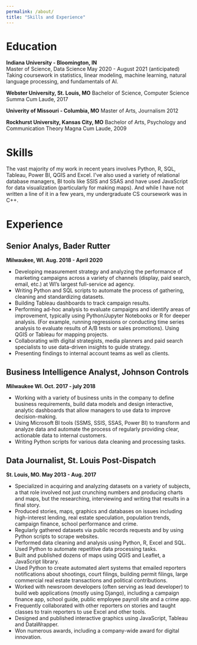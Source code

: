 ```yaml
---
permalink: /about/
title: "Skills and Experience"
---
```


# Education
<b>Indiana University - Bloomington, IN</b><br>
Master of Science, Data Science
May 2020 - August 2021 (anticipated)
Taking coursework in statistics, linear modeling, machine learning, natural language processing, and fundamentals of AI.

<b>Webster University, St. Louis, MO</b>
Bachelor of Science, Computer Science
Summa Cum Laude, 2017

<b>Univerity of Missouri - Columbia, MO</b>
Master of Arts, Journalism
2012

<b>Rockhurst University, Kansas City, MO</b>
Bachelor of Arts, Psychology and Communication Theory
Magna Cum Laude, 2009

# Skills
The vast majority of my work in recent years involves Python, R, SQL, Tableau, Power BI, QGIS and Excel. I've also used a variety of relational database managers, BI tools like SSIS and SSAS and have used JavaScript for data visualization (particularly for making maps). And while I have not written a line of it in a few years, my undergraduate CS coursework was in C++. 

# Experience

## Senior Analys, Bader Rutter
<b>Milwaukee, WI. Aug. 2018 - April 2020</b>
 - Developing measurement strategy and analyzing the performance of marketing campaigns across a variety of channels (display, paid search, email, etc.) at WI’s largest full-service ad agency.
 - Writing Python and SQL scripts to automate the process of gathering, cleaning and standardizing datasets.
 - Building Tableau dashboards to track campaign results.
 - Performing ad-hoc analysis to evaluate campaigns and identify areas of improvement, typically using Python/Jupyter Notebooks or R for deeper analysis. (For example, running regressions or conducting time series analysis to evaluate results of A/B tests or sales promotions). Using QGIS or Tableau for mapping projects.
 - Collaborating with digital strategists, media planners and paid search specialists to use data-driven insights to guide strategy.
 - Presenting findings to internal account teams as well as clients.

## Business Intelligence Analyst, Johnson Controls
<b>Milwaukee WI. Oct. 2017 - july 2018</b>
  - Working with a variety of business units in the company to define business requirements, build data models and design interactive, analytic dashboards that allow managers to use data to improve decision-making.
  - Using Microsoft BI tools (SSMS, SSIS, SSAS, Power BI) to transform and analyze data and automate the process of regularly providing clear, actionable data to internal customers.
  - Writing Python scripts for various data cleaning and processing tasks.

## Data Journalist, St. Louis Post-Dispatch
<b>St. Louis, MO. May 2013 - Aug. 2017</b>
 - Specialized in acquiring and analyzing datasets on a variety of subjects, a that role involved not just crunching numbers and producing charts and maps, but the researching, interviewing and writing that results in a final story.
 - Produced stories, maps, graphics and databases on issues including high-interest lending, real estate speculation, population trends, campaign finance, school performance and crime.
 - Regularly gathered datasets via public records requests and by using Python scripts to scrape websites.
 - Performed data cleaning and analysis using Python, R, Excel and SQL. Used Python to automate repetitive data processing tasks.
 - Built and published dozens of maps using QGIS and Leaflet, a JavaScript library.
 - Used Python to create automated alert systems that emailed reporters notifications about shootings, court filings, building permit filings, large commercial real estate transactions and political contributions.
 - Worked with newsroom developers (often serving as lead developer) to build web applications (mostly using Django), including a campaign finance app, school guide, public employee payroll site and a crime app.
 - Frequently collaborated with other reporters on stories and taught classes to train reporters to use Excel and other tools.
 - Designed and published interactive graphics using JavaScript, Tableau and DataWrapper.
 - Won numerous awards, including a company-wide award for digital innovation.
